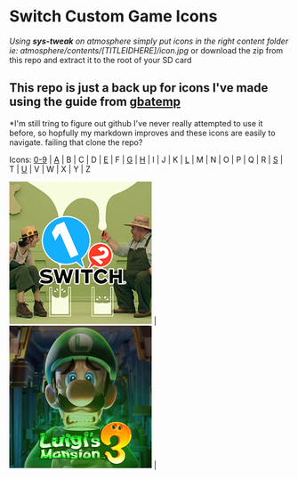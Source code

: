 # __Switch Custom Game Icons__

*Using **sys-tweak** on atmosphere simply put icons in the right content folder ie: atmosphere/contents/[TITLEIDHERE]/icon.jpg*
or download the zip from this repo and extract it to the root of your SD card

## This repo is just a back up for icons I've made using the guide from [gbatemp](https://gbatemp.net/threads/custom-game-icons-tutorial-and-sharing-hub-no-forwarders.574675/)

*I'm still tring to figure out github I've never really attempted to use it before, 
so hopfully my markdown improves and these icons are easily to navigate.
failing that clone the repo?


Icons: 
[0-9](/icon/0-9.md) | [A](/icon/a.md) | B | C | D | [E](/icon/e.md) | F | [G](/icon/g.md) | [H](/icon/h.md) | I | J | K | [L](/icon/l.md) | M | N | O | P | Q | R | [S](/icon/s.md) | T | [U](/icon/u.md) | V | W | X | Y | Z


<!--Tables--->
<!--1 2 switch-->

![1 2 Switch - 003](/icon/preview/1-2-switch-icon-003-[01000320000CC000].jpg) | ![Luigi's Mansion 3 - 001](/icon/preview/luigis-mansion3-icon-001[0100DCA0064A6000].jpg) |




